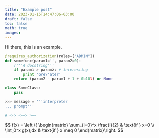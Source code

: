 ```yaml
---
title: "Example post"
date: 2023-01-15T14:47:06-03:00
draft: false
toc: false
math: true
images:
---
```


Hi there, this is an example.


```python
@requires_authorization(roles=["ADMIN"])
def somefunc(param1='', param2=0):
    r'''A docstring'''
    if param1 > param2: # interesting
        print 'Gre\'ater'
    return (param2 - param1 + 1 + 0b10l) or None

class SomeClass:
    pass

>>> message = '''interpreter
... prompt'''

# <-> <==> >==
```

$$
f(x) = \left \\{
  \begin{matrix}
    \sum_{i=0}^x \frac{i}{2} & \text{if } x=0 \\\\
    \int_0^x g(x)\;dx & \text{if } x \neq 0
\end{matrix}\right.
$$
